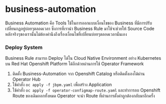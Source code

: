 # business-automation

Business Automation คือ Tools ใช้ในการออกแบบเงื่อนไขของ Business ที่มีการปรับเปลี่ยนกฏอยู่บ่อยๆตลอดเวลา ซึ่งการที่เรานำ Business Rule มาใช้จะช่วยให้ Source Code หลักจริงๆของเรานั้นไม่ต้องคำนึงถึงเรื่องเงื่อนไขที่เปลี่ยนบ่อยๆตลอดเวลานั่นเอง


### Deploy System
Business Rule สามารถ Deploy ได้ใน Cloud Native Environment อย่าง Kubernetes บน Red Hat Openshift Platform ได้อีกด้วยผ่านการใช้ Operator Framework 

1. ติดตั้ง Business-Automation จาก Openshift Catalog หรือติดตั้งเองได้ผ่าน Operator Hub
2. ใช้คำสั่ง `oc apply -f jbpm.yaml` เพื่อสร้าง Application
3. ใช้คำสั่ง `oc apply -f operator-configmap-route.yaml` และทำการลบ Openshift Route ของเดิมออกทั้งหมด Operator จะนำ Route ที่ผ่านการตั้งค่าถูกต้องกลับมาอีกครั้ง